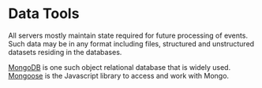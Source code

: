 # Data Tools
All servers mostly maintain state required for future processing of events.
Such data may be in any format including files, structured and unstructured datasets
residing in the databases.

[MongoDB](https://mongodb.org) is one such object relational database that is widely used.
[Mongoose](http://mongoosejs.com/) is the Javascript library to access and work with Mongo.
